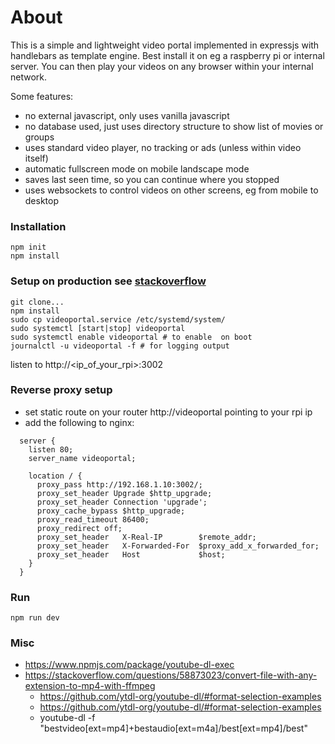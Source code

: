 # About
This is a simple and lightweight video portal implemented in expressjs with handlebars as template engine. Best install it on eg a raspberry pi or internal server. You can then play your videos on any browser within your internal network.

Some features:
- no external javascript, only uses vanilla javascript
- no database used, just uses directory structure to show list of movies or groups
- uses standard video player, no tracking or ads (unless within video itself)
- automatic fullscreen mode on mobile landscape mode
- saves last seen time, so you can continue where you stopped
- uses websockets to control videos on other screens, eg from mobile to desktop

### Installation
```
npm init
npm install
```

### Setup on production see [stackoverflow](https://stackoverflow.com/questions/4018154/how-do-i-run-a-node-js-app-as-a-background-service)
```
git clone...
npm install
sudo cp videoportal.service /etc/systemd/system/
sudo systemctl [start|stop] videoportal
sudo systemctl enable videoportal # to enable  on boot
journalctl -u videoportal -f # for logging output
```

listen to http://<ip_of_your_rpi>:3002

### Reverse proxy setup
- set static route on your router http://videoportal pointing to your rpi ip
- add the following to nginx:
```
  server {
    listen 80;
    server_name videoportal;

    location / {
      proxy_pass http://192.168.1.10:3002/;
      proxy_set_header Upgrade $http_upgrade;
      proxy_set_header Connection 'upgrade';
      proxy_cache_bypass $http_upgrade;
      proxy_read_timeout 86400;
      proxy_redirect off;
      proxy_set_header   X-Real-IP        $remote_addr;
      proxy_set_header   X-Forwarded-For  $proxy_add_x_forwarded_for;
      proxy_set_header   Host             $host;
    }
  }
```


### Run
```
npm run dev
```

### Misc
- https://www.npmjs.com/package/youtube-dl-exec
- https://stackoverflow.com/questions/58873023/convert-file-with-any-extension-to-mp4-with-ffmpeg
  - https://github.com/ytdl-org/youtube-dl/#format-selection-examples
  - https://github.com/ytdl-org/youtube-dl/#format-selection-examples
  - youtube-dl -f "bestvideo[ext=mp4]+bestaudio[ext=m4a]/best[ext=mp4]/best"
